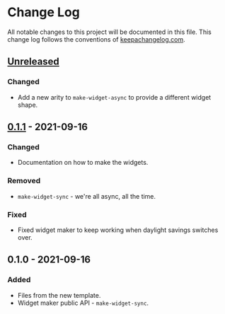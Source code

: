 # Change Log
All notable changes to this project will be documented in this file. This change log follows the conventions of [keepachangelog.com](http://keepachangelog.com/).

## [Unreleased]
### Changed
- Add a new arity to `make-widget-async` to provide a different widget shape.

## [0.1.1] - 2021-09-16
### Changed
- Documentation on how to make the widgets.

### Removed
- `make-widget-sync` - we're all async, all the time.

### Fixed
- Fixed widget maker to keep working when daylight savings switches over.

## 0.1.0 - 2021-09-16
### Added
- Files from the new template.
- Widget maker public API - `make-widget-sync`.

[Unreleased]: https://sourcehost.site/your-name/decman/compare/0.1.1...HEAD
[0.1.1]: https://sourcehost.site/your-name/decman/compare/0.1.0...0.1.1
